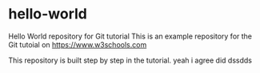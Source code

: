 # hello-world

Hello World repository for Git tutorial
This is an example repository for the Git tutoial on https://www.w3schools.com

This repository is built step by step in the tutorial.
yeah i agree
did
dssdds
